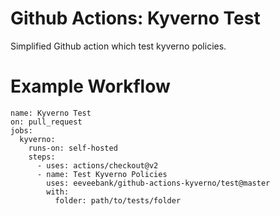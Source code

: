 # Github Actions: Kyverno Test

Simplified Github action which test kyverno policies.

# Example Workflow

```
name: Kyverno Test
on: pull_request
jobs:
  kyverno:
    runs-on: self-hosted
    steps:
      - uses: actions/checkout@v2
      - name: Test Kyverno Policies
        uses: eeveebank/github-actions-kyverno/test@master
        with:
          folder: path/to/tests/folder
```
